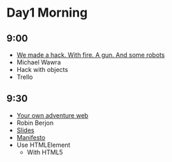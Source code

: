 # Day1 Morning

## 9:00

* [We made a hack. With fire. A gun. And some robots](https://www.youtube.com/watch?v=H6wXKVpWWHY)
* Michael Wawra
* Hack with objects
* Trello

## 9:30

* [Your own adventure web](https://www.youtube.com/watch?v=vatY9oDLk1A)
* Robin Berjon
* [Slides](http://berjon.com/presentations/20140130-own-adventure-web-takeoff/#/)
* [Manifesto](http://extensiblewebmanifesto.org)
* Use HTMLElement
	* With HTML5 <template>
	* Natutal elements (for example <big-red-button>)
	* Not working in production now
* [HitchJS](http://www.hitchjs.com)
	* CSS selector
	* Make the css react to the content

## 10:00

* [Use Promise, Future and some functional programing stuff without being a math nerd.](https://www.youtube.com/watch?v=2OjHNe9Akaw)
* Quentin Adam
* CEO of clever cloud
* Lot of shit in node.js callback
* Future and Promise is cool
* [Pacta](http://github.com/mudge/pacta)

## 11:00

* [The web is inefficient, but we can fix it!](http://www.youtube.com/watch?v=6lsepOuIvb0)
* Justin Secor
* Web is massive suck => Using too much electricity

## 11:30

* [Open Source Improv](http://www.youtube.com/watch?v=q2twTAYiHRA)
* Haleigh Sheehan
* Not a develloper
* Open source in general

## 12:00

* [Your customer WANTS to pay for your testing budget!](http://www.youtube.com/watch?v=fxe2pH0cTXc)
* Andre JAY Meissner
* [Slides](https://speakerdeck.com/klickass/your-customers-want-to-pay-your-testing-budget)
* [Open device lab](http://opendevicelab.com/)

## 12:30

* [How We Built Windows Azure](http://www.youtube.com/watch?v=JIi0PY1FGQc)
* Benjamin Guinebertiere
* Windows OS for Datacenter

# Day1 Afernoon

## 14:30

* Rational Security
* Olivier Lacan
* [Slides](https://speakerdeck.com/olivierlacan/rational-security)
* Share password in a team [Meldium](http://www.meldium.com)
* [TrueCrypt](http://www.truecrypt.org)
* EFF guide 

## 15:00

* OWASP Top 10
* Tobias Zander
* [Slides](http://fr.slideshare.net/TobiasZander/owasp-top-10-at-take-off-conference-2014)
* SQL Injection => Prepared Statement
* OWASP Cheat Sheet
* XSS - Escape engine
* Keep librairies up-to-date

## 15:30

* All your base are belong to us, what the bad guys see
* Danny Dinneen
* Getting informations
* Cool examples :)

## 16:30

* [Next Level: DevOps](http://www.youtube.com/watch?v=AvUzov1_VCI)
* Ole Michaelis
* [Slides](https://speakerdeck.com/nesquick/next-level-devops-2)
* "First Rules - Keep Calm, it could be worst"

## 17:00

* [Datacenter As A Computer: Beyond Clouds](http://www.youtube.com/watch?v=TJOotcJMg6Y)
* Maxime Brugidou
* Criteo

## 17:30

* [print("3D");](http://www.youtube.com/watch?v=OCJXBdfuqdQ)
* Orlando Kalossakas
* Mailjet
* 3D printing

## 18:00

* [Payment revisited: Marketplaces, micro-merchants and mobile acceptance.](http://www.youtube.com/watch?v=5o4LSjDI-rQ)
* Gregory Estrade
* Online payment with physical device

# Day2 Morning

## 9:00

* So Easy a Child Could Do It: Designing Apps for Little Fingers
* Kathryn Rotondo
* [Slides](http://fr.slideshare.net/krotondo/designing-appsforlittlefingers-takeoff-lille-slideshare)

## 9:30

* Singing Gophers
* Francesc Compoy Flores

## 10:00

* The Bizarre App Experiments
* Luca Sale
* Blackberry team
* QT
* Heart monitor who control the speed of the music
* NFC for track performance
* [Code Source](https://github.com/doturner/BizarreExperiments)

## 11:00

* Developping Developers
* Paul Verbeek
* @Hierow
* [Slides](https://speakerdeck.com/pverbeek/developing-developers-takeoff-2014)
* Find devellopers 
* Self-learning
* [What Makes a Good Coach?](http://sportsmedicine.about.com/od/tipsandtricks/a/qualitycoach.htm)
* HTML5

## 11:30

* Is IT really global
* Jean-Pierre Coene
* Culture is a trap

## 12:00

* Coding & Writing
* Elie Chevignard
* Blogging

## 12:30

* Consulting zen
* Neal Kemp
* Freelancer Rails/HTML/CSS
* Finding clients
* Dealing with clients
* Managing time
* [Trello](https://trello.com)
* [Streak](http://www.streak.com)
* [Harvest](http://www.getharvest.com)

# Day2 Afernoon

## 14:30

* I have a NoSQL toaster, why would I want a NoSQL database?
* Matthew Revell
* SQl vs NoSQL
* Different uses
* Language
	* Buckets <=> Databases
	* Documents <=> Tables
	* View <=> Query
* Document database
	* JSON document representation
	* [Couchbase](http://www.couchbase.com) => Great for dev, scales easily, fast
	* [MongoDB](http://www.mongodb.org) => Easy to query but won't scale
* Key Value database
	* Distributed data stores
	* [Riak](http://basho.com/riak) -> buckets and key-value pairs
* Columnar database
	* [Cassandra](http://cassandra.apache.org)
* Graph database
	* [Neo4j](http://www.neo4j.org)

## 15:00

* BigQuery
* Gorner Martin
* Google
* [Dremel paper](http://static.googleusercontent.com/media/research.google.com/fr//pubs/archive/36632.pdf)
* The Dremel white paper for dummies
* [Google cloud platform](https://cloud.google.com)

## 15:30

* You got schema in my JSON!
* Philipp Fehre
* "Create an available, scalable search index"
* Welcome to NoSQL world
* Migrate data {up,down} "on the fly"

## 16:30

* CSS and the critical path
* Patrick Hamann

## 17:00

* Frontend At The Engineering Level
* Paul Rouget

# Other talks

* The web: from space to time
* Julien Genestoux

* Zen and the art of Hypermedia design
* Ori Pekelman

* Designing Maintainable, Production-Ready Client Libraries
* Kevin Burke

* Industrial Javascript
* Matthieu Lux

* Patterns of Large-Scale JavaScript Development
* Kim Joar Bekkelund

* Ember.js : lessons from the trenches
* Regis Hanol

* Building a tiny AngularJS
* Tim Ruffles

* Graphs with Backbone, Rickshaw & D3
* Richard Powell

* Protocols for the internet of the things
* Vidhya Gholkar